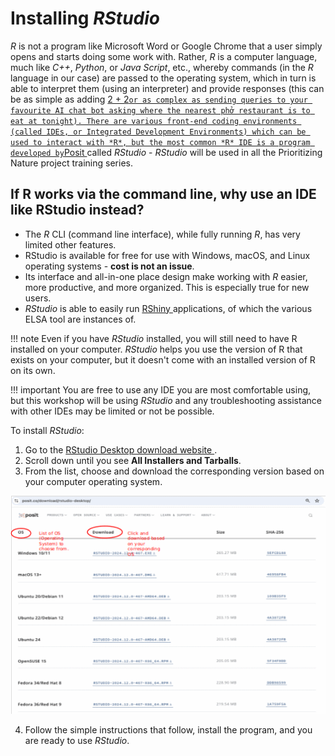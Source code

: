 # Installing *RStudio*

*R* is not a program like Microsoft Word or Google Chrome that a user simply opens and starts doing some work with. Rather, *R* is a computer language, much like *C++*, *Python*, or *Java Script*, etc., whereby commands (in the *R* language in our case) are passed to the operating system, which in turn is able to interpret them (using an interpreter) and provide responses (this can be as simple as adding [2 + 2` or as complex as sending queries to your favourite AI chat bot asking where the nearest phở restaurant is to eat at tonight). There are various front-end coding environments (called IDEs, or Integrated Development Environments) which can be used to interact with *R*, but the most common *R* IDE is a program developed by `Posit ](https://posit.co/) called *RStudio* - *RStudio* will be used in all the Prioritizing Nature project training series.

## If R works via the command line, why use an IDE like RStudio instead?

-   The *R* CLI (command line interface), while fully running *R*, has very limited other features.
-   RStudio is available for free for use with Windows, macOS, and Linux operating systems - **cost is not an issue**. 
-   Its interface and all-in-one place design make working with *R* easier, more productive, and more organized. This is especially true for new users. 
-   *RStudio* is able to easily run [RShiny ](https://shiny.posit.co/) applications, of which the various ELSA tool are instances of.

!!! note
    Even if you have *RStudio* installed, you will still need to have R installed on your computer. *RStudio* helps you use the version of R that exists on your computer, but it doesn't come with an installed version of R on its own. 

!!! important
    You are free to use any IDE you are most comfortable using, but this workshop will be using *RStudio* and any troubleshooting assistance with other IDEs may be limited or not be possible.
    
To install *RStudio*:

1.  Go to the [RStudio Desktop download website ](https://posit.co/download/rstudio-desktop/).
2.  Scroll down until you see **All Installers and Tarballs**.
3.  From the list, choose and download the corresponding version based on your computer operating system. 

![rstudio_os_version.gif](images/rstudio_os_version.gif)

4.  Follow the simple instructions that follow, install the program, and you are ready to use *RStudio*. 
